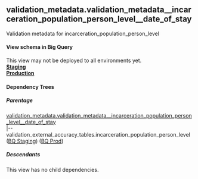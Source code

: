 ## validation_metadata.validation_metadata__incarceration_population_person_level__date_of_stay
Validation metadata for incarceration_population_person_level

#### View schema in Big Query
This view may not be deployed to all environments yet.<br/>
[**Staging**](https://console.cloud.google.com/bigquery?pli=1&p=recidiviz-staging&page=table&project=recidiviz-staging&d=validation_metadata&t=validation_metadata__incarceration_population_person_level__date_of_stay)
<br/>
[**Production**](https://console.cloud.google.com/bigquery?pli=1&p=recidiviz-123&page=table&project=recidiviz-123&d=validation_metadata&t=validation_metadata__incarceration_population_person_level__date_of_stay)
<br/>

#### Dependency Trees

##### Parentage
[validation_metadata.validation_metadata\__incarceration_population_person_level\__date_of_stay](../validation_metadata/validation_metadata__incarceration_population_person_level__date_of_stay.md) <br/>
|--validation_external_accuracy_tables.incarceration_population_person_level ([BQ Staging](https://console.cloud.google.com/bigquery?pli=1&p=recidiviz-staging&page=table&project=recidiviz-staging&d=validation_external_accuracy_tables&t=incarceration_population_person_level)) ([BQ Prod](https://console.cloud.google.com/bigquery?pli=1&p=recidiviz-123&page=table&project=recidiviz-123&d=validation_external_accuracy_tables&t=incarceration_population_person_level)) <br/>


##### Descendants
This view has no child dependencies.
